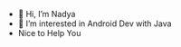 - 👋 Hi, I’m Nadya
- 👀 I’m interested in Android Dev with Java
- Nice to Help You

<!---
nadyafajriyah15/nadyafajriyah15 is a ✨ special ✨ repository because its `README.md` (this file) appears on your GitHub profile.
You can click the Preview link to take a look at your changes.
--->
